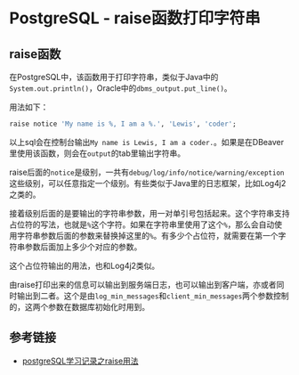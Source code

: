 # PostgreSQL - raise函数打印字符串

## raise函数

在PostgreSQL中，该函数用于打印字符串，类似于Java中的`System.out.println()`，Oracle中的`dbms_output.put_line()`。

用法如下：
<!--more-->
```sql
raise notice 'My name is %, I am a %.', 'Lewis', 'coder';
```

以上sql会在控制台输出`My name is Lewis, I am a coder.`。如果是在DBeaver里使用该函数，则会在`output`的tab里输出字符串。

raise后面的`notice`是级别，一共有`debug/log/info/notice/warning/exception`这些级别，可以任意指定一个级别。有些类似于Java里的日志框架，比如Log4j2之类的。

接着级别后面的是要输出的字符串参数，用一对单引号包括起来。这个字符串支持占位符的写法，也就是`%`这个字符。如果在字符串里使用了这个`%`，那么会自动使用字符串参数后面的参数来替换掉这里的`%`。有多少个占位符，就需要在第一个字符串参数后面加上多少个对应的参数。

这个占位符输出的用法，也和Log4j2类似。

由raise打印出来的信息可以输出到服务端日志，也可以输出到客户端，亦或者同时输出到二者。这个是由`log_min_messages`和`client_min_messages`两个参数控制的，这两个参数在数据库初始化时用到。

## 参考链接

* [postgreSQL学习记录之raise用法](https://blog.csdn.net/publishwy/article/details/9241387)
